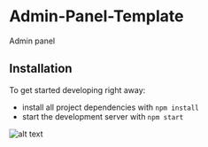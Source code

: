# Admin-Panel-Template
Admin panel

## Installation

To get started developing right away:

- install all project dependencies with `npm install`
- start the development server with `npm start`

![alt text](https://ibb.co/xHWQLCv)
